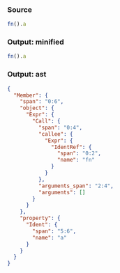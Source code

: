 ### Source
```js parse:expr
fn().a
```

### Output: minified
```js
fn().a
```

### Output: ast
```json
{
  "Member": {
    "span": "0:6",
    "object": {
      "Expr": {
        "Call": {
          "span": "0:4",
          "callee": {
            "Expr": {
              "IdentRef": {
                "span": "0:2",
                "name": "fn"
              }
            }
          },
          "arguments_span": "2:4",
          "arguments": []
        }
      }
    },
    "property": {
      "Ident": {
        "span": "5:6",
        "name": "a"
      }
    }
  }
}
```
